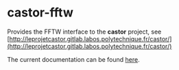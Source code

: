 # castor-fftw
Provides the FFTW interface to the **castor** project, see [http://leprojetcastor.gitlab.labos.polytechnique.fr/castor/](http://leprojetcastor.gitlab.labos.polytechnique.fr/castor/)

The current documentation can be found [here](marcbakry.github.io/castor-fftw/).
